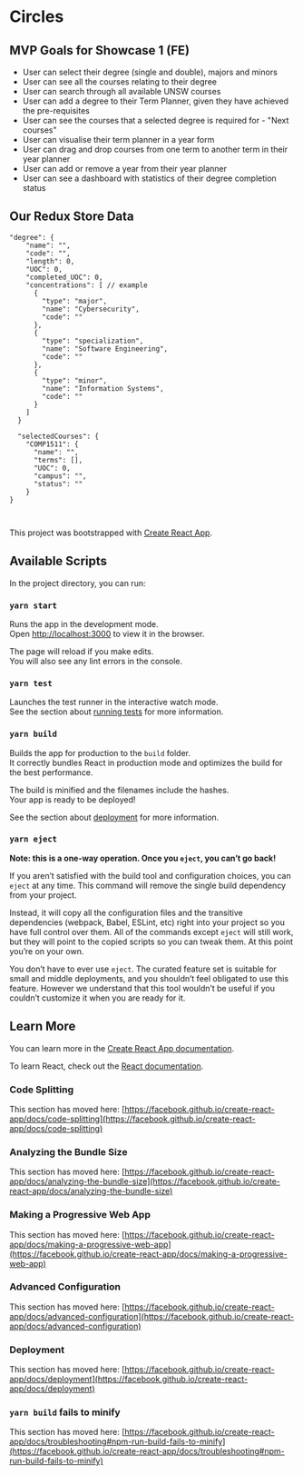 # Circles 

## MVP Goals for Showcase 1 (FE)

* User can select their degree (single and double), majors and minors
* User can see all the courses relating to their degree
* User can search through all available UNSW courses 
* User can add a degree to their Term Planner, given they have achieved the pre-requisites
* User can see the courses that a selected degree is required for - "Next courses"
* User can visualise their term planner in a year form
* User can drag and drop courses from one term to another term in their year planner
* User can add or remove a year from their year planner
* User can see a dashboard with statistics of their degree completion status 

## Our Redux Store Data

```
"degree": {
    "name": "",
    "code": "", 
    "length": 0,
    "UOC": 0,
    "completed_UOC": 0,
    "concentrations": [ // example
      {
        "type": "major",
        "name": "Cybersecurity",
        "code": ""
      },
      {
        "type": "specialization",
        "name": "Software Engineering",
        "code": ""
      },
      {
        "type": "minor",
        "name": "Information Systems",
        "code": ""
      }
    ]
  }

  "selectedCourses": {
    "COMP1511": { 
      "name": "",
      "terms": [],
      "UOC": 0,
      "campus": "",
      "status": ""
    }
}



```
This project was bootstrapped with [Create React App](https://github.com/facebook/create-react-app).

## Available Scripts

In the project directory, you can run:

### `yarn start`

Runs the app in the development mode.\
Open [http://localhost:3000](http://localhost:3000) to view it in the browser.

The page will reload if you make edits.\
You will also see any lint errors in the console.

### `yarn test`

Launches the test runner in the interactive watch mode.\
See the section about [running tests](https://facebook.github.io/create-react-app/docs/running-tests) for more information.

### `yarn build`

Builds the app for production to the `build` folder.\
It correctly bundles React in production mode and optimizes the build for the best performance.

The build is minified and the filenames include the hashes.\
Your app is ready to be deployed!

See the section about [deployment](https://facebook.github.io/create-react-app/docs/deployment) for more information.

### `yarn eject`

**Note: this is a one-way operation. Once you `eject`, you can’t go back!**

If you aren’t satisfied with the build tool and configuration choices, you can `eject` at any time. This command will remove the single build dependency from your project.

Instead, it will copy all the configuration files and the transitive dependencies (webpack, Babel, ESLint, etc) right into your project so you have full control over them. All of the commands except `eject` will still work, but they will point to the copied scripts so you can tweak them. At this point you’re on your own.

You don’t have to ever use `eject`. The curated feature set is suitable for small and middle deployments, and you shouldn’t feel obligated to use this feature. However we understand that this tool wouldn’t be useful if you couldn’t customize it when you are ready for it.

## Learn More

You can learn more in the [Create React App documentation](https://facebook.github.io/create-react-app/docs/getting-started).

To learn React, check out the [React documentation](https://reactjs.org/).

### Code Splitting

This section has moved here: [https://facebook.github.io/create-react-app/docs/code-splitting](https://facebook.github.io/create-react-app/docs/code-splitting)

### Analyzing the Bundle Size

This section has moved here: [https://facebook.github.io/create-react-app/docs/analyzing-the-bundle-size](https://facebook.github.io/create-react-app/docs/analyzing-the-bundle-size)

### Making a Progressive Web App

This section has moved here: [https://facebook.github.io/create-react-app/docs/making-a-progressive-web-app](https://facebook.github.io/create-react-app/docs/making-a-progressive-web-app)

### Advanced Configuration

This section has moved here: [https://facebook.github.io/create-react-app/docs/advanced-configuration](https://facebook.github.io/create-react-app/docs/advanced-configuration)

### Deployment

This section has moved here: [https://facebook.github.io/create-react-app/docs/deployment](https://facebook.github.io/create-react-app/docs/deployment)

### `yarn build` fails to minify

This section has moved here: [https://facebook.github.io/create-react-app/docs/troubleshooting#npm-run-build-fails-to-minify](https://facebook.github.io/create-react-app/docs/troubleshooting#npm-run-build-fails-to-minify)
